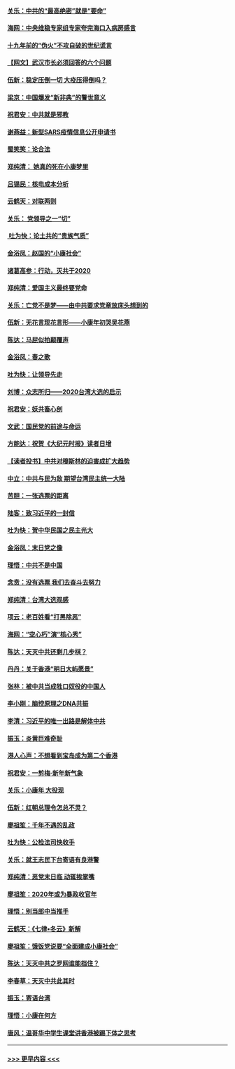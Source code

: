 #### [关乐：中共的“最高绝密”就是“要命”](../pages/nsc993/n11816946.md?t=01241331) 
#### [海网：中央维稳专家组专家夸完海口入病房感言](../pages/nsc993/n11815138.md?t=01241331) 
#### [十九年前的“伪火”不攻自破的世纪谎言](../pages/nsc993/n11813238.md?t=01241331) 
#### [【网文】武汉市长必须回答的六个问题](../pages/nsc993/n11813848.md?t=01241331) 
#### [伍新：稳定压倒一切 大疫压得倒吗？](../pages/nsc993/n11812634.md?t=01241331) 
#### [梁京：中国爆发“新非典”的警世意义](../pages/nsc993/n11812554.md?t=01241331) 
#### [祝君安：中共就是邪教](../pages/nsc993/n11812431.md?t=01241331) 
#### [谢燕益：新型SARS疫情信息公开申请书](../pages/nsc993/n11808840.md?t=01241331) 
#### [蜀笑笑：论合法](../pages/nsc993/n11808064.md?t=01241331) 
#### [郑纯清： 她真的死在小康梦里](../pages/nsc993/n11806623.md?t=01241331) 
#### [吕锡民：核电成本分析](../pages/nsc993/n11806284.md?t=01241331) 
#### [云鹤天：对联两则](../pages/nsc993/n11805957.md?t=01241331) 
#### [关乐： 党领导之一“切”](../pages/nsc993/n11804505.md?t=01241331) 
#### [ 吐为快：论土共的“贵族气质”](../pages/nsc993/n11804490.md?t=01241331) 
#### [金浴凤：赵国的“小康社会”](../pages/nsc993/n11804452.md?t=01241331) 
#### [诸葛高参：行动，灭共于2020](../pages/nsc993/n11804120.md?t=01241331) 
#### [郑纯清：爱国主义最终要党命](../pages/nsc993/n11802197.md?t=01241331) 
#### [关乐：亡党不是梦——由中共要求党章放床头想到的](../pages/nsc993/n11802156.md?t=01241331) 
#### [伍新：无花言现花言形——小康年初哭吴花燕](../pages/nsc993/n11800044.md?t=01241331) 
#### [陈达：马屁似拍颠覆声](../pages/nsc993/n11800010.md?t=01241331) 
#### [金浴凤：春之歌](../pages/nsc993/n11797687.md?t=01241331) 
#### [吐为快：让领导先走](../pages/nsc993/n11797512.md?t=01241331) 
#### [刘博：众志所归——2020台湾大选的启示](../pages/nsc993/n11796878.md?t=01241331) 
#### [祝君安：妖共畜心剖](../pages/nsc993/n11794273.md?t=01241331) 
#### [文武：国民党的前途与命运](../pages/nsc993/n11794198.md?t=01241331) 
#### [方能达：祝贺《大纪元时报》读者日增](../pages/nsc993/n11793807.md?t=01241331) 
#### [【读者投书】中共对穆斯林的迫害成扩大趋势](../pages/nsc993/n11791371.md?t=01241331) 
#### [中立：中共与民为敌 期望台湾民主统一大陆](../pages/nsc993/n11790392.md?t=01241331) 
#### [苦胆：一张选票的距离](../pages/nsc993/n11788914.md?t=01241331) 
#### [陆客：致习近平的一封信](../pages/nsc993/n11788867.md?t=01241331) 
#### [吐为快：贺中华民国之民主光大](../pages/nsc993/n11788618.md?t=01241331) 
#### [金浴凤：末日党之像](../pages/nsc993/n11787475.md?t=01241331) 
#### [理悟：中共不是中国](../pages/nsc993/n11787463.md?t=01241331) 
#### [念贲：没有选票  我们去奋斗去努力](../pages/nsc993/n11787398.md?t=01241331) 
#### [郑纯清：台湾大选观感](../pages/nsc993/n11786210.md?t=01241331) 
#### [项云：老百姓看“打黑除恶”](../pages/nsc993/n11785398.md?t=01241331) 
#### [海网：“空心朽”演“核心秀”](../pages/nsc993/n11783874.md?t=01241331) 
#### [陈达：天灭中共还剩几步棋？](../pages/nsc993/n11783719.md?t=01241331) 
#### [丹丹：关于香港“明日大屿愿景”](../pages/nsc993/n11783273.md?t=01241331) 
#### [张林：被中共当成牲口奴役的中国人](../pages/nsc993/n11782397.md?t=01241331) 
#### [李小刚：脑控原理之DNA共振](../pages/nsc993/n11780962.md?t=01241331) 
#### [李清：习近平的唯一出路是解体中共](../pages/nsc993/n11780866.md?t=01241331) 
#### [振玉：炎黄巨难奇耻](../pages/nsc993/n11779632.md?t=01241331) 
#### [港人心声：不想看到宝岛成为第二个香港](../pages/nsc993/n11778817.md?t=01241331) 
#### [祝君安：一剪梅‧新年新气象](../pages/nsc993/n11776340.md?t=01241331) 
#### [关乐：小康年 大役现](../pages/nsc993/n11774213.md?t=01241331) 
#### [伍新：红朝总理令怎总不灵？](../pages/nsc993/n11770813.md?t=01241331) 
#### [廖祖笙：千年不遇的乱政](../pages/nsc993/n11770373.md?t=01241331) 
#### [吐为快：公检法司快收手](../pages/nsc993/n11770359.md?t=01241331) 
#### [关乐：就王志民下台寄语有良港警](../pages/nsc993/n11769903.md?t=01241331) 
#### [郑纯清：恶党末日临 动辄挨掌嘴](../pages/nsc993/n11769356.md?t=01241331) 
#### [廖祖笙：2020年或为暴政收官年](../pages/nsc993/n11768216.md?t=01241331) 
#### [理悟：别当郎中当推手](../pages/nsc993/n11768243.md?t=01241331) 
#### [云鹤天：《七律▪冬云》新解](../pages/nsc993/n11768204.md?t=01241331) 
#### [廖祖笙：饿饭党说要“全面建成小康社会”](../pages/nsc993/n11767482.md?t=01241331) 
#### [陈达：天灭中共之罗网谁能挡住？](../pages/nsc993/n11767465.md?t=01241331) 
#### [李春草：天灭中共此其时](../pages/nsc993/n11767452.md?t=01241331) 
#### [振玉：寄语台湾](../pages/nsc993/n11767432.md?t=01241331) 
#### [理悟：小康在何方](../pages/nsc993/n11767394.md?t=01241331) 
#### [唐风：温哥华中学生课堂讲香港被踢下体之思考](../pages/nsc993/n11766848.md?t=01241331) 

----
#### [ >>> 更早内容 <<< ](../indexes/nsc993-earlier.md)
